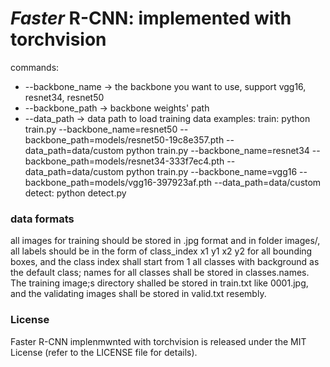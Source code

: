 
# *Faster* R-CNN: implemented with torchvision

commands:
 - --backbone_name -> the backbone you want to use, support vgg16, resnet34, resnet50
 - --backbone_path -> backbone weights' path 
 - --data_path -> data path to load training data
examples:  train: python train.py --backbone_name=resnet50 --backbone_path=models/resnet50-19c8e357.pth --data_path=data/custom
	   	  python train.py --backbone_name=resnet34 --backbone_path=models/resnet34-333f7ec4.pth --data_path=data/custom
		  python train.py --backbone_name=vgg16 --backbone_path=models/vgg16-397923af.pth --data_path=data/custom
	   detect: python detect.py
### data formats

all images for training should be stored in .jpg format and in folder images/, all labels should be in the form of class_index x1 y1 x2 y2 for all bounding boxes, and the class index shall start from 1
all classes with background as the default class; names for all classes shall be stored in classes.names. The training image;s directory shalled be stored in train.txt like 0001.jpg, and the validating images
shall be stored in valid.txt resembly.
	    

### License

Faster R-CNN implenmwnted with torchvision is released under the MIT License (refer to the LICENSE file for details).



